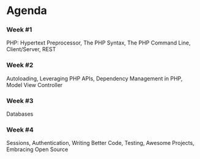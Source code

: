 # Agenda

### Week #1

PHP: Hypertext Preprocessor, The PHP Syntax, The PHP Command Line,
Client/Server, REST

### Week #2

Autoloading, Leveraging PHP APIs, Dependency Management in PHP, Model View
Controller

### Week #3

Databases

### Week #4

Sessions, Authentication, Writing Better Code, Testing, Awesome Projects,
Embracing Open Source

